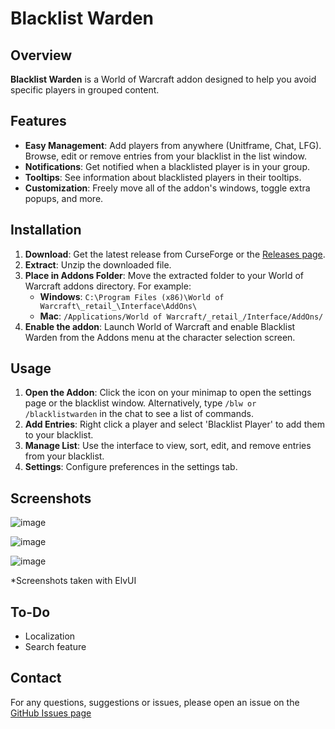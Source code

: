 # Blacklist Warden

## Overview

**Blacklist Warden** is a World of Warcraft addon designed to help you avoid specific players in grouped content.

## Features

- **Easy Management**: Add players from anywhere (Unitframe, Chat, LFG). Browse, edit or remove entries from your blacklist in the list window.
- **Notifications**: Get notified when a blacklisted player is in your group.
- **Tooltips**: See information about blacklisted players in their tooltips.
- **Customization**: Freely move all of the addon's windows, toggle extra popups, and more.
    
## Installation

1. **Download**: Get the latest release from CurseForge or the [Releases page](https://github.com/Diuxtros/BlacklistWarden/releases).
2. **Extract**: Unzip the downloaded file.
3. **Place in Addons Folder**: Move the extracted folder to your World of Warcraft addons directory. For example:
   - **Windows**: `C:\Program Files (x86)\World of Warcraft\_retail_\Interface\AddOns\`
   - **Mac**: `/Applications/World of Warcraft/_retail_/Interface/AddOns/`
4. **Enable the addon**: Launch World of Warcraft and enable Blacklist Warden from the Addons menu at the character selection screen.

## Usage

1. **Open the Addon**: Click the icon on your minimap to open the settings page or the blacklist window. Alternatively, type `/blw or /blacklistwarden` in the chat to see a list of commands. 
2. **Add Entries**: Right click a player and select 'Blacklist Player' to add them to your blacklist.
3. **Manage List**: Use the interface to view, sort, edit, and remove entries from your blacklist.
4. **Settings**: Configure preferences in the settings tab.

## Screenshots

![image](https://github.com/user-attachments/assets/5d24dbe7-a6d5-4b8c-9a26-d2eb2886d389)


![image](https://github.com/user-attachments/assets/a33ef288-2d64-4dcf-be99-68f504c04cef)

![image](https://github.com/user-attachments/assets/95bd54b9-db1a-4589-8678-a17f7c884966)

*Screenshots taken with ElvUI

## To-Do

- Localization
- Search feature

## Contact

For any questions, suggestions or issues, please open an issue on the [GitHub Issues page](https://github.com/Diuxtros/BlacklistWarden/issues)
